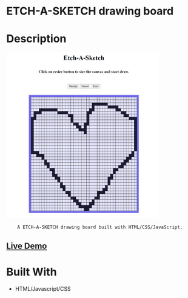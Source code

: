 # ETCH-A-SKETCH drawing board

# Description

[<img alt="" width="400px" src="images/example.png" />](https://samgliu.github.io/etch-a-sketch/)

        A ETCH-A-SKETCH drawing board built with HTML/CSS/JavaScript.

[<h2>Live Demo</h2>](https://samgliu.github.io/etch-a-sketch/)

# Built With

-   HTML/Javascript/CSS
